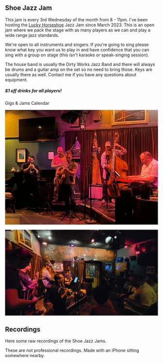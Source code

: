 <div class="container text-center">
  <h2>Shoe Jazz Jam</h2>
</div>

This jam is every 3rd Wednesday of the month from 8 - 11pm. I've been hosting the <a href="https://www.theluckyhorseshoebar.com/" target="Shoe">Lucky Horseshoe</a> Jazz Jam since March 2023. This is an open jam where we pack the stage with as many players as we can and play a wide range jazz standards.

We're open to all instruments and singers. If you're going to sing please know what key you want us to play in and have confidence that you can sing with a group on stage (this isn't karaoke or speak-singing session).

The house band is usually the <router-link to="/dirty-works">Dirty Works Jazz Band</router-link> and there will always be drums and a guitar amp on the set so no need to bring those. Keys are usually there as well. Contact me if you have any questions about equipment.

<div class="container text-center">

  <p><h5>$1 off drinks for all players!</h5></p>

  <p><router-link to="/music">Gigs & Jams Calendar</router-link></p>

![Shoe Jazz Jam - November 2023](../../../../media/images/articles/Shoe-Jazz-Jam-2023.10.18.jpg)

![Shoe Jazz Jam - October 2023](../../../../media/images/articles/Shoe-Jazz-Jam-2023.11.15.jpg)

</div>

<div class="container text-center">
  <h2>Recordings</h2>
  <p>Here some raw recordings of the Shoe Jazz Jams.</p>
  <p>These are not professional recordings. Made with an iPhone sitting somewhere nearby.</p>

<media-player :tracks="this.$parent.shoe_tracks"></media-player>

</div>
